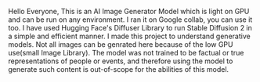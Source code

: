 Hello Everyone,
This is an AI Image Generator Model which is light on GPU and can be run on any environment.
I ran it on Google collab, you can use it too.
I have used Hugging Face's Diffuser Library to run Stable Diffusion 2 in a simple and efficient manner.
I made this project to understand generative models.
Not all images can be genrated here because of the low GPU use(small Image Library).
The model was not trained to be factual or true representations of people or events, and therefore using the model to generate such content is out-of-scope for the abilities of this model.
